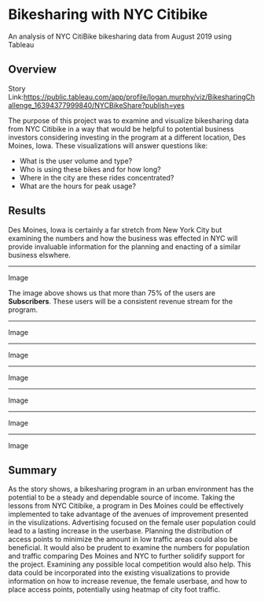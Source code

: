 # Bikesharing with NYC Citibike
An analysis of NYC CitiBike bikesharing data from August 2019 using Tableau

## Overview
Story Link:https://public.tableau.com/app/profile/logan.murphy/viz/BikesharingChallenge_16394377999840/NYCBikeShare?publish=yes

The purpose of this project was to examine and visualize bikesharing data from NYC Citibike in a way that would be helpful to potential business investors considering investing in the program at a different location, Des Moines, Iowa.
These visualizations will answer questions like:
- What is the user volume and type?
- Who is using these bikes and for how long?
- Where in the city are these rides concentrated?
- What are the hours for peak usage?

## Results
Des Moines, Iowa is certainly a far stretch from New York City but examining the numbers and how the business was effected in NYC will provide invaluable information for the planning and enacting of a similar business elswhere.
***
Image

The image above shows us that more than 75% of the users are **Subscribers**. These users will be a consistent revenue stream for the program. 

***
Image


***
Image

***
Image

***
Image

***
Image

***
Image

## Summary
As the story shows, a bikesharing program in an urban environment has the potential to be a steady and dependable source of income. Taking the lessons from NYC Citibike, a program in Des Moines could be effectively implemented to take advantage of the avenues of improvement presented in the visulizations. Advertising focused on the female user population could lead to a lasting increase in the userbase. Planning the distribution of access points to minimize the amount in low traffic areas could also be beneficial. It would also be prudent to examine the numbers for population and traffic comparing Des Moines and NYC to further solidify support for the project. Examining any possible local competition would also help. This data could be incorporated into the existing visualizations to provide information on how to increase revenue, the female userbase, and how to place access points, potentially using heatmap of city foot traffic.


